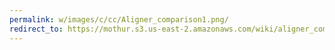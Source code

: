 ```yaml
---
permalink: w/images/c/cc/Aligner_comparison1.png/
redirect_to: https://mothur.s3.us-east-2.amazonaws.com/wiki/aligner_comparison1.png
---
```


